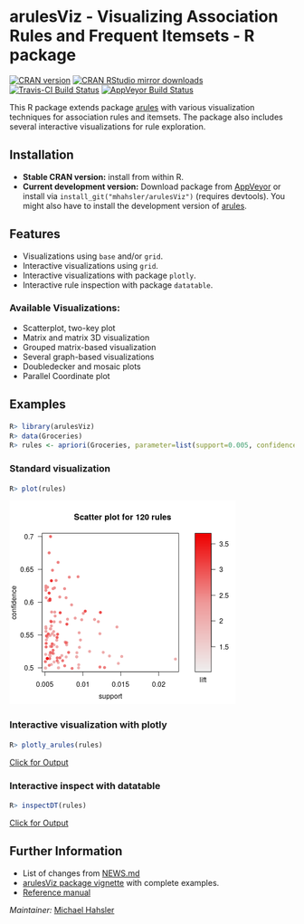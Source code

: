# arulesViz - Visualizing Association Rules and Frequent Itemsets - R package

[![CRAN version](http://www.r-pkg.org/badges/version/arulesViz)](https://cran.r-project.org/package=arulesViz)
[![CRAN RStudio mirror downloads](http://cranlogs.r-pkg.org/badges/arulesViz)](https://cran.r-project.org/package=arulesViz)
[![Travis-CI Build Status](https://travis-ci.org/mhahsler/arulesViz.svg?branch=master)](https://travis-ci.org/mhahsler/arulesViz)
[![AppVeyor Build Status](https://ci.appveyor.com/api/projects/status/github/mhahsler/arulesViz?branch=master&svg=true)](https://ci.appveyor.com/project/mhahsler/arulesViz)

This R package 
extends package [arules](http://github.com/mhahsler/arules) with various visualization techniques for association rules and itemsets. The package also includes several interactive visualizations for rule exploration.

## Installation

* __Stable CRAN version:__ install from within R.
* __Current development version:__ Download package from [AppVeyor](https://ci.appveyor.com/project/mhahsler/arulesViz/build/artifacts) or install via `install_git("mhahsler/arulesViz")` (requires devtools). You
might also have to install the development version of [arules](http://github.com/mhahsler/arules).

## Features
* Visualizations using `base` and/or `grid`. 
* Interactive visualizations using `grid`.
* Interactive visualizations with package `plotly`.
* Interactive rule inspection with package `datatable`.

### Available Visualizations:

* Scatterplot, two-key plot
* Matrix and matrix 3D visualization
* Grouped matrix-based visualization
* Several graph-based visualizations
* Doubledecker and mosaic plots
* Parallel Coordinate plot

## Examples
```R
R> library(arulesViz)
R> data(Groceries)
R> rules <- apriori(Groceries, parameter=list(support=0.005, confidence=0.5))
```

### Standard visualization
```R
R> plot(rules)
```

![Scatter plot](https://raw.githubusercontent.com/mhahsler/arulesViz/master/README/plot.png)

### Interactive visualization with plotly
```R
R> plotly_arules(rules)
```
[Click for Output](https://rawgit.com/mhahsler/arulesViz/master/README/plotly_arules.html)

### Interactive inspect with datatable
```R
R> inspectDT(rules)
```
[Click for Output](https://rawgit.com/mhahsler/arulesViz/master/README/inspectDT.html)




## Further Information
* List of changes from [NEWS.md](https://github.com/mhahsler/arulesViz/blob/master/NEWS.md)
* [arulesViz package vignette](https://cran.r-project.org/package=arulesViz/vignettes/arulesViz.pdf) with complete examples.
* [Reference manual](https://cran.r-project.org/package=arulesViz/arulesViz.pdf)

_Maintainer:_ [Michael Hahsler](http://michael.hahsler.net)

